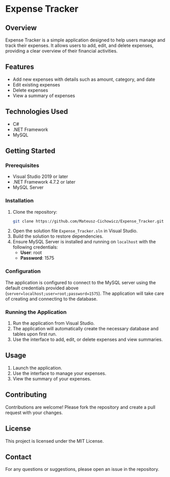 # Expense Tracker

## Overview
Expense Tracker is a simple application designed to help users manage and track their expenses. It allows users to add, edit, and delete expenses, providing a clear overview of their financial activities.

## Features
- Add new expenses with details such as amount, category, and date
- Edit existing expenses
- Delete expenses
- View a summary of expenses

## Technologies Used
- C#
- .NET Framework
- MySQL

## Getting Started

### Prerequisites
- Visual Studio 2019 or later
- .NET Framework 4.7.2 or later
- MySQL Server

### Installation
1. Clone the repository:
    ```sh
    git clone https://github.com/Mateusz-Cichowicz/Expense_Tracker.git
    ```
2. Open the solution file `Expense_Tracker.sln` in Visual Studio.
3. Build the solution to restore dependencies.
4. Ensure MySQL Server is installed and running on `localhost` with the following credentials:
    - **User**: root
    - **Password**: 1575

### Configuration
The application is configured to connect to the MySQL server using the default credentials provided above (`server=localhost;user=root;password=1575`). The application will take care of creating and connecting to the database.

### Running the Application
1. Run the application from Visual Studio.
2. The application will automatically create the necessary database and tables upon first run.
3. Use the interface to add, edit, or delete expenses and view summaries.

## Usage
1. Launch the application.
2. Use the interface to manage your expenses.
3. View the summary of your expenses.

## Contributing
Contributions are welcome! Please fork the repository and create a pull request with your changes.

## License
This project is licensed under the MIT License.

## Contact
For any questions or suggestions, please open an issue in the repository.
